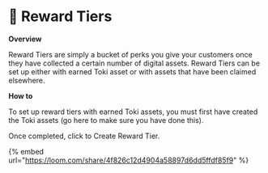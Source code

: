# 🌟 Reward Tiers

**Overview**

Reward Tiers are simply a bucket of perks you give your customers once they have collected a certain number of digital assets.  Reward Tiers can be set up either with earned Toki asset or with assets that have been claimed elsewhere.

**How to**

To set up reward tiers with earned Toki assets, you must first have created the Toki assets (go here to make sure you have done this).

Once completed, click to Create Reward Tier.&#x20;

{% embed url="https://loom.com/share/4f826c12d4904a58897d6dd5ffdf85f9" %}
